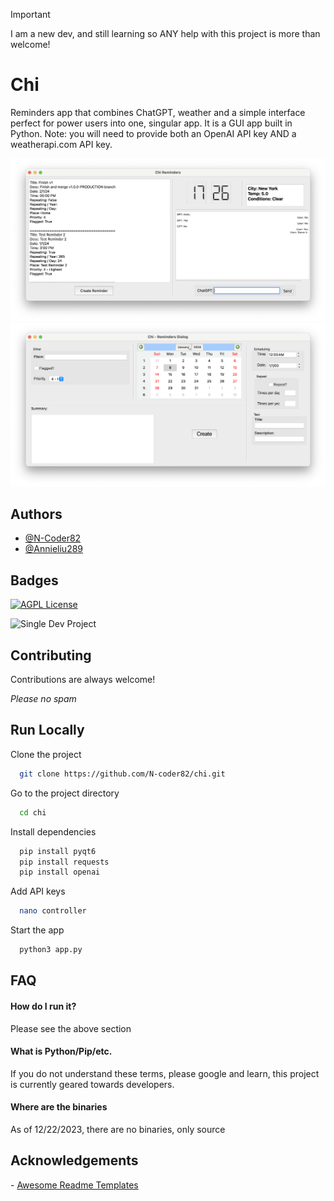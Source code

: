 > [!IMPORTANT]
> I am a new dev, and still learning so ANY help with this project is more than welcome!

# Chi

 Reminders app that combines ChatGPT, weather and a simple interface perfect for power users into one, singular app. It is a GUI app built in Python. Note: you will need to provide both an OpenAI API key AND a weatherapi.com API key.

![Main Page](https://raw.githubusercontent.com/N-coder82/chi/main/Screenshot%20Main%20Page.png)
![New Reminder](https://github.com/N-coder82/chi/blob/main/Screenshot%20reminders%20Dialog.png?raw=true)

## Authors

- [@N-Coder82](https://.github.com/N-Coder82)
- [@Annieliu289](https://github.com/Annieliu289)


## Badges

[![AGPL License](https://img.shields.io/badge/license-AGPL-blue.svg)](http://www.gnu.org/licenses/agpl-3.0)

![Single Dev Project](https://img.shields.io/badge/project_size-single_dev-red)

## Contributing

Contributions are always welcome!

*Please no spam*
## Run Locally

Clone the project

```bash
  git clone https://github.com/N-coder82/chi.git
```

Go to the project directory

```bash
  cd chi
```

Install dependencies

```bash
  pip install pyqt6
  pip install requests
  pip install openai
```

Add API keys

```bash
  nano controller
```
Start the app

```bash
  python3 app.py
```


## FAQ

#### How do I run it?

Please see the above section

#### What is Python/Pip/etc.

If you do not understand these terms, please google and learn, this project is currently geared towards developers.

#### Where are the binaries

As of 12/22/2023, there are no binaries, only source


## Acknowledgements
\- [Awesome Readme Templates](https://readme.so)
